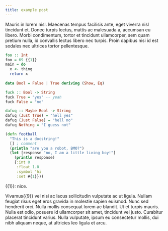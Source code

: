 ```yaml
---
title: example post
---
```


Mauris in lorem nisl. Maecenas tempus facilisis ante, eget viverra nisl
tincidunt et. Donec turpis lectus, mattis ac malesuada a, accumsan eu libero.
Morbi condimentum, tortor et tincidunt ullamcorper, sem quam pretium nulla, id
convallis lectus libero nec turpis. Proin dapibus nisi id est sodales nec
ultrices tortor pellentesque.

```haskell
foo :: Int
foo = 69 {{1}}
main = do
  x <- thing
  return x
  
data Bool = False | True deriving (Show, Eq)

fuck :: Bool -> String
fuck True = "yes" -- yeah
fuck False = "no"

dafuq :: Maybe Bool -> String
dafuq (Just True) = "hell yes"
dafuq (Just False) = "hell no"
dafuq Nothing = "I guess not"
```

```clojure
(defn football
  "This is a docstring!"
  [] ; comment
  (println "are you a robot, BMO?")
  (let [response "no, I am a little living boy!"]
    (println response)
    {:int 0
     :float 1.0
     :symbol 'hi
     :set #{1}}))
```

{{1}}: nice.

Vivamus{{9}} vel nisi ac lacus sollicitudin vulputate
ac ut ligula. Nullam feugiat risus eget eros gravida in molestie sapien euismod.
Nunc sed hendrerit orci. Nulla mollis consequat lorem ac blandit. Ut et turpis
mauris. Nulla est odio, posuere id ullamcorper sit amet, tincidunt vel justo.
Curabitur placerat tincidunt varius. Nulla vulputate, ipsum eu consectetur
mollis, dui nibh aliquam neque, at ultricies leo ligula et arcu.
